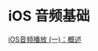 # iOS 音频基础
[iOS音频播放 (一)：概述](https://msching.github.io/blog/2014/07/07/audio-in-ios/)




<!--stackedit_data:
eyJoaXN0b3J5IjpbMTIyNzY5MDYxNl19
-->